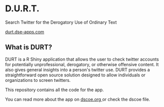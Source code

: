 # D.U.R.T.

Search Twitter for the Derogatory Use of Ordinary Text

<a href = durt.dse-app.com> durt.dse-apps.com</a>

## What is DURT?

DURT is a R Shiny application that allows the user to check twitter accounts for potentially unprofessional, derogatory, or otherwise offensive content. It also gives general insights into a person's twitter use. DURT provides a straightforward open source solution designed to allow individuals or organizations to screen twitters.

This repository contains all the code for the app.

You can read more about the app on <a href = 'dscoe.org'> dscoe.org </a> or check the dscoe file. 